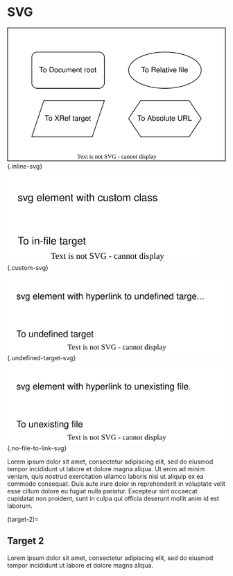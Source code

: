 # SVG

![](chart.drawio.svg){.inline-svg}

![](custom.drawio.svg){.custom-svg}

![](undefined_target.drawio.svg){.undefined-target-svg}

![](no_file_to_link.drawio.svg){.no-file-to-link-svg}

Lorem ipsum dolor sit amet, consectetur adipiscing elit, sed do eiusmod tempor incididunt ut labore et dolore magna aliqua. Ut enim ad minim veniam, quis nostrud exercitation ullamco laboris nisi ut aliquip ex ea commodo consequat. Duis aute irure dolor in reprehenderit in voluptate velit esse cillum dolore eu fugiat nulla pariatur. Excepteur sint occaecat cupidatat non proident, sunt in culpa qui officia deserunt mollit anim id est laborum.

(target-2)=
## Target 2

Lorem ipsum dolor sit amet, consectetur adipiscing elit, sed do eiusmod tempor incididunt ut labore et dolore magna aliqua.
